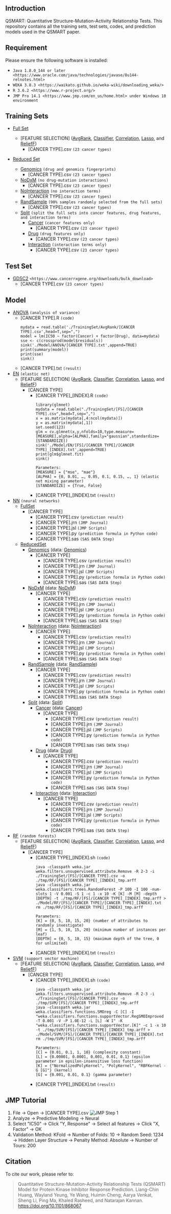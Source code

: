 ## Introduction

QSMART: Quantitative Structure-Mutation-Activity Relationship Tests. This repository contains all the training sets, test sets, codes, and prediction models used in the QSMART paper.

## Requirement

Please ensure the following software is installed:

- `Java 1.8.0_144 or later <https://www.oracle.com/java/technologies/javase/8u144-relnotes.html>`
- `WEKA 3.8.3 <https://waikato.github.io/weka-wiki/downloading_weka/>`
- `R 3.6.2 <https://www.r-project.org/>`
- `JMP Pro 14.1 <https://www.jmp.com/en_us/home.html> under Windows 10 environment`

## Training Sets

* [Full Set](https://github.com/leon1003/QSMART/tree/master/TrainingSet/FullSet)
	* [FEATURE SELECTION] ([AvgRank](https://github.com/leon1003/QSMART/tree/master/TrainingSet/FullSet/AvgRank), [Classifier](https://github.com/leon1003/QSMART/tree/master/TrainingSet/FullSet/Classifier), [Correlation](https://github.com/leon1003/QSMART/tree/master/TrainingSet/FullSet/Correlation), [Lasso](https://github.com/leon1003/QSMART/tree/master/TrainingSet/FullSet/Lasso), and [ReliefF](https://github.com/leon1003/QSMART/tree/master/TrainingSet/FullSet/ReliefF))
		* [CANCER TYPE].csv `(23 cancer types)`

* [Reduced Set](https://github.com/leon1003/QSMART/tree/master/TrainingSet/ReducedSet)
	* [Genomics](https://github.com/leon1003/QSMART/tree/master/TrainingSet/ReducedSet/Genomics) `(drug and genomics fingerprints)`
		* [CANCER TYPE].csv `(23 cancer types)`
	* [NoDxM](https://github.com/leon1003/QSMART/tree/master/TrainingSet/ReducedSet/NoDxM) `(no drug-mutation interactions)`
		* [CANCER TYPE].csv `(23 cancer types)`
	* [NoInteraction](https://github.com/leon1003/QSMART/tree/master/TrainingSet/ReducedSet/NoInteraction) `(no interaction terms)`
		* [CANCER TYPE].csv `(23 cancer types)`
	* [RandSample](https://github.com/leon1003/QSMART/tree/master/TrainingSet/ReducedSet/RandSample) `(90% samples randomly selected from the full sets)`
		* [CANCER TYPE].csv `(23 cancer types)`
	* [Split](https://github.com/leon1003/QSMART/tree/master/TrainingSet/ReducedSet/Split) `(split the full sets into cancer features, drug features, and interaction terms)`
		* [Cancer](https://github.com/leon1003/QSMART/tree/master/TrainingSet/ReducedSet/Split/Cancer) `(cancer features only)`
			* [CANCER TYPE].csv `(23 cancer types)`
		* [Drug](https://github.com/leon1003/QSMART/tree/master/TrainingSet/ReducedSet/Split/Drug) `(drug features only)`
			* [CANCER TYPE].csv `(23 cancer types)`
		* [Interaction](https://github.com/leon1003/QSMART/tree/master/TrainingSet/ReducedSet/Split/Interaction) `(interaction terms only)`
			* [CANCER TYPE].csv `(23 cancer types)`

## Test Set

* [GDSC2](https://github.com/leon1003/QSMART/tree/master/TestSet/GDSC2) `<https://www.cancerrxgene.org/downloads/bulk_download>`
	* [CANCER TYPE].csv `(23 cancer types)`

## Model

* [ANOVA](https://github.com/leon1003/QSMART/tree/master/Model/ANOVA) `(analysis of variance)`
	* [CANCER TYPE].R `(code)`
		```
		mydata = read.table('./TrainingSet/AvgRank/[CANCER TYPE].csv',head=T,sep=",")
		model = lm(IC50 ~ factor(Cancer) + factor(Drug), data=mydata)
		sse <- c(crossprod(model$residuals))
		sink('./Model/ANOVA/[CANCER TYPE].txt',append=TRUE)
		print(summary(model))
		print(sse)
		sink()
		```
	* [CANCER TYPE].txt `(result)`
* [EN](https://github.com/leon1003/QSMART/tree/master/Model/EN) `(elastic net)`
	* [FEATURE SELECTION] ([AvgRank](https://github.com/leon1003/QSMART/tree/master/Model/EN/AvgRank), [Classifier](https://github.com/leon1003/QSMART/tree/master/Model/EN/Classifier), [Correlation](https://github.com/leon1003/QSMART/tree/master/Model/EN/Correlation), [Lasso](https://github.com/leon1003/QSMART/tree/master/Model/EN/Lasso), and [ReliefF](https://github.com/leon1003/QSMART/tree/master/Model/EN/ReliefF))
		* [CANCER TYPE]
			* [CANCER TYPE]_[INDEX].R `(code)`
				```
				library(glmnet)
				mydata = read.table("./TrainingSet/[FS]/[CANCER TYPE].csv",head=T,sep=",")
				x = as.matrix(mydata[,4:ncol(mydata)])
				y = as.matrix(mydata[,1])
				set.seed(123)
				glm = cv.glmnet(x,y,nfolds=10,type.measure=[MEASURE],alpha=[ALPHA],family="gaussian",standardize=[STANDARDIZE])
				sink('./Model/EN/[FS]/[CANCER TYPE]/[CANCER TYPE]_[INDEX].txt',append=TRUE)
				print(glm$glmnet.fit)
				sink()
				```
				```
				Parameters:
				[MEASURE] = {"mse", "mae"}
				[ALPHA] = {0, 0.01, …, 0.05, 0.1, 0.15, …, 1} (elastic net mixing parameter)
				[STANDARDIZE] = {True, False}
				```
			* [CANCER TYPE]_[INDEX].txt `(result)`
* [NN](https://github.com/leon1003/QSMART/tree/master/Model/NN) `(neural networks)`
	* [FullSet](https://github.com/leon1003/QSMART/tree/master/Model/NN/FullSet)
		* [CANCER TYPE]
			* [CANCER TYPE].csv `(prediction result)`
			* [CANCER TYPE].jrn `(JMP Journal)`
			* [CANCER TYPE].jsl `(JMP Scripts)`
			* [CANCER TYPE].py `(prediction formula in Python code)`
			* [CANCER TYPE].sas `(SAS DATA Step)`
	* [ReducedSet](https://github.com/leon1003/QSMART/tree/master/Model/NN/ReducedSet)
		* [Genomics](https://github.com/leon1003/QSMART/tree/master/Model/NN/ReducedSet/Genomics) (data: [Genomics](https://github.com/leon1003/QSMART/tree/master/TrainingSet/ReducedSet/Genomics))
			* [CANCER TYPE]
				* [CANCER TYPE].csv `(prediction result)`
				* [CANCER TYPE].jrn `(JMP Journal)`
				* [CANCER TYPE].jsl `(JMP Scripts)`
				* [CANCER TYPE].py `(prediction formula in Python code)`
				* [CANCER TYPE].sas `(SAS DATA Step)`
		* [NoDxM](https://github.com/leon1003/QSMART/tree/master/Model/NN/ReducedSet/NoDxM) (data: [NoDxM](https://github.com/leon1003/QSMART/tree/master/TrainingSet/ReducedSet/NoDxM))
			* [CANCER TYPE]
				* [CANCER TYPE].csv `(prediction result)`
				* [CANCER TYPE].jrn `(JMP Journal)`
				* [CANCER TYPE].jsl `(JMP Scripts)`
				* [CANCER TYPE].py `(prediction formula in Python code)`
				* [CANCER TYPE].sas `(SAS DATA Step)`
		* [NoInteraction](https://github.com/leon1003/QSMART/tree/master/Model/NN/ReducedSet/NoInteraction) (data: [NoInteraction](https://github.com/leon1003/QSMART/tree/master/TrainingSet/ReducedSet/NoInteraction))
			* [CANCER TYPE]
				* [CANCER TYPE].csv `(prediction result)`
				* [CANCER TYPE].jrn `(JMP Journal)`
				* [CANCER TYPE].jsl `(JMP Scripts)`
				* [CANCER TYPE].py `(prediction formula in Python code)`
				* [CANCER TYPE].sas `(SAS DATA Step)`
		* [RandSample](https://github.com/leon1003/QSMART/tree/master/Model/NN/ReducedSet/RandSample) (data: [RandSample](https://github.com/leon1003/QSMART/tree/master/TrainingSet/ReducedSet/RandSample))
			* [CANCER TYPE]
				* [CANCER TYPE].csv `(prediction result)`
				* [CANCER TYPE].jrn `(JMP Journal)`
				* [CANCER TYPE].jsl `(JMP Scripts)`
				* [CANCER TYPE].py `(prediction formula in Python code)`
				* [CANCER TYPE].sas `(SAS DATA Step)`
		* [Split](https://github.com/leon1003/QSMART/tree/master/Model/NN/ReducedSet/Split) (data: [Split](https://github.com/leon1003/QSMART/tree/master/TrainingSet/ReducedSet/Split))
			* [Cancer](https://github.com/leon1003/QSMART/tree/master/Model/NN/ReducedSet/Split/Cancer) (data: [Cancer](https://github.com/leon1003/QSMART/tree/master/TrainingSet/ReducedSet/Split/Cancer))
				* [CANCER TYPE]
					* [CANCER TYPE].csv `(prediction result)`
					* [CANCER TYPE].jrn `(JMP Journal)`
					* [CANCER TYPE].jsl `(JMP Scripts)`
					* [CANCER TYPE].py `(prediction formula in Python code)`
					* [CANCER TYPE].sas `(SAS DATA Step)`
			* [Drug](https://github.com/leon1003/QSMART/tree/master/Model/NN/ReducedSet/Split/Drug) (data: [Drug](https://github.com/leon1003/QSMART/tree/master/TrainingSet/ReducedSet/Split/Drug))
				* [CANCER TYPE]
					* [CANCER TYPE].csv `(prediction result)`
					* [CANCER TYPE].jrn `(JMP Journal)`
					* [CANCER TYPE].jsl `(JMP Scripts)`
					* [CANCER TYPE].py `(prediction formula in Python code)`
					* [CANCER TYPE].sas `(SAS DATA Step)`
			* [Interaction](https://github.com/leon1003/QSMART/tree/master/Model/NN/ReducedSet/Split/Interaction) (data: [Interaction](https://github.com/leon1003/QSMART/tree/master/TrainingSet/ReducedSet/Split/Interaction))
				* [CANCER TYPE]
					* [CANCER TYPE].csv `(prediction result)`
					* [CANCER TYPE].jrn `(JMP Journal)`
					* [CANCER TYPE].jsl `(JMP Scripts)`
					* [CANCER TYPE].py `(prediction formula in Python code)`
					* [CANCER TYPE].sas `(SAS DATA Step)`
* [RF](https://github.com/leon1003/QSMART/tree/master/Model/RF) `(random forests)`
	* [FEATURE SELECTION] ([AvgRank](https://github.com/leon1003/QSMART/tree/master/Model/RF/AvgRank), [Classifier](https://github.com/leon1003/QSMART/tree/master/Model/RF/Classifier), [Correlation](https://github.com/leon1003/QSMART/tree/master/Model/RF/Correlation), [Lasso](https://github.com/leon1003/QSMART/tree/master/Model/RF/Lasso), and [ReliefF](https://github.com/leon1003/QSMART/tree/master/Model/RF/ReliefF))
		* [CANCER TYPE]
			* [CANCER TYPE]_[INDEX].sh `(code)`
				```
				java -classpath weka.jar weka.filters.unsupervised.attribute.Remove -R 2-3 -i ./TrainingSet/[FS]/[CANCER TYPE].csv -o ./tmp/RF/[FS]/[CANCER TYPE]_[INDEX]_tmp.arff
				java -classpath weka.jar weka.classifiers.trees.RandomForest -P 100 -I 100 -num-slots 1 -V 0.001 -S 1 -c 1 -x 10 -K [K] -M [M] -depth [DEPTH] -t ./tmp/RF/[FS]/[CANCER TYPE]_[INDEX]_tmp.arff > ./Model/RF/[FS]/[CANCER TYPE]/[CANCER TYPE]_[INDEX].txt
				rm ./tmp/RF/[FS]/[CANCER TYPE]_[INDEX]_tmp.arff
				```
				```
				Parameters:
				[K] = {0, 5, 10, 15, 20} (number of attributes to randomly investigate)
				[M] = {1, 5, 10, 15, 20} (minimum number of instances per leaf)
				[DEPTH] = {0, 5, 10, 15} (maximum depth of the tree, 0 for unlimited)
				```
			* [CANCER TYPE]_[INDEX].txt `(result)`
* [SVM](https://github.com/leon1003/QSMART/tree/master/Model/SVM) `(support vector machine)`
	* [FEATURE SELECTION] ([AvgRank](https://github.com/leon1003/QSMART/tree/master/Model/SVM/AvgRank), [Classifier](https://github.com/leon1003/QSMART/tree/master/Model/SVM/Classifier), [Correlation](https://github.com/leon1003/QSMART/tree/master/Model/SVM/Correlation), [Lasso](https://github.com/leon1003/QSMART/tree/master/Model/SVM/Lasso), and [ReliefF](https://github.com/leon1003/QSMART/tree/master/Model/SVM/ReliefF))
		* [CANCER TYPE]
			* [CANCER TYPE]_[INDEX].sh `(code)`
				```
				java -classpath weka.jar weka.filters.unsupervised.attribute.Remove -R 2-3 -i ./TrainingSet/[FS]/[CANCER TYPE].csv -o ./tmp/SVM/[FS]/[CANCER TYPE]_[INDEX]_tmp.arff
				java -classpath weka.jar weka.classifiers.functions.SMOreg -C [C] -I "weka.classifiers.functions.supportVector.RegSMOImproved -T 0.001 -V -P 1.0E-12 -L [L] -W 1" -K "weka.classifiers.functions.supportVector.[K]" -c 1 -x 10 -t ./tmp/SVM/[FS]/[CANCER TYPE]_[INDEX]_tmp.arff > ./Model/SVM/[FS]/[CANCER TYPE]/[CANCER TYPE]_[INDEX].txt
				rm ./tmp/SVM/[FS]/[CANCER TYPE]_[INDEX]_tmp.arff
				```
				```
				Parameters:
				[C] = {0.01, 0.1, 1, 10} (complexity constant)
				[L] = {0.00001, 0.0001, 0.001, 0.01, 0.1} (epsilon parameter in epsilon-insensitive loss function)
				[K] = {"NormalizedPolyKernel", "PolyKernel", "RBFKernel -G [G]"} (kernel)
				[G] = {0.001, 0.01, 0.1} (gamma parameter)
				```
			* [CANCER TYPE]_[INDEX].txt `(result)`

## JMP Tutorial
1. File -> Open -> [CANCER TYPE].csv
![JMP Step 1](/pic/JMP_NN_Step_1.png)
1. Analyze -> Predictive Modeling -> Neural
1. Select "IC50" -> Click "Y, Response" -> Select all features -> Click "X, Factor" -> OK
1. Validation Method: KFold -> Number of Folds: 10 -> Random Seed: 1234 -> Hidden Layer Structure -> Penalty Method: Absolute -> Number of Tours: 200

## Citation

To cite our work, please refer to:

> Quantitative Structure-Mutation-Activity Relationship Tests (QSMART) Model for Protein Kinase Inhibitor Response Prediction. Liang-Chin Huang, Wayland Yeung, Ye Wang, Huimin Cheng, Aarya Venkat, Sheng Li, Ping Ma, Khaled Rasheed, and Natarajan Kannan. https://doi.org/10.1101/868067
